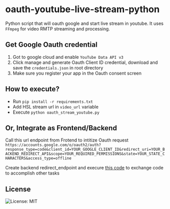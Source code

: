 # oauth-youtube-live-stream-python
Python script that will oauth google and start live stream in youtube. It uses `FFmpeg` for video RMTP streaming and processing.

## Get Google Oauth credential
1. Got to google cloud and enable `YouTube Data API v3`
2. Click manage and generate Oauth Client ID credential, download and save the `credentials.json` in root directory
3. Make sure you register your app in the Oauth consent screen

## How to execute?
- Run `pip install -r requirements.txt`
- Add HSL stream url in `video_url` variable
- Execute `python oauth_stream_youtube.py`

## Or, Integrate as Frontend/Backend
Call this url endpoint from Frotend to intitize Oauth request
`https://accounts.google.com/o/oauth2/auth?response_type=code&client_id=YOUR_GOOGLE_CLIENT_ID&redirect_uri=YOUR_BACKEND_REDIRECT_API&scope=YOUR_REQUIRED_PERMISSIONS&state=YOUR_STATE_CHARACTERS&access_type=offline`

Create backend redirect_endpoint and execure [this code](https://github.com/hbvj99/oauth-youtube-live-stream-python/blob/main/exchange_code_to_credential.py) to exchange code to accomplish other tasks

## License
![License: MIT](https://img.shields.io/badge/License-MIT-green.svg)
